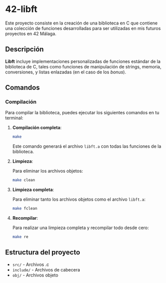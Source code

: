 # 42-libft

Este proyecto consiste en la creación de una biblioteca en C que contiene una colección de funciones desarrolladas para ser utilizadas en mis futuros proyectos en 42 Málaga.

## Descripción

**Libft** incluye implementaciones personalizadas de funciones estándar de la biblioteca de C, tales como funciones de manipulación de strings, memoria, conversiones, y listas enlazadas (en el caso de los _bonus_).

## Comandos

### Compilación
Para compilar la biblioteca, puedes ejecutar los siguientes comandos en tu terminal:

1. **Compilación completa**:

   ```bash
   make
   ```

   Este comando generará el archivo `libft.a` con todas las funciones de la biblioteca.

2. **Limpieza**:

   Para eliminar los archivos objetos:

   ```bash
   make clean
   ```

3. **Limpieza completa**:

   Para eliminar tanto los archivos objetos como el archivo `libft.a`:

   ```bash
   make fclean
   ```

4. **Recompilar**:

   Para realizar una limpieza completa y recompilar todo desde cero:

   ```bash
   make re
   ```

## Estructura del proyecto

- `src/` - Archivos .c
- `include/` - Archivos de cabecera
- `obj/` - Archivos objeto